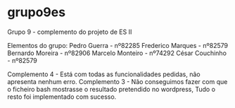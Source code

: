 # grupo9es

Grupo 9 - complemento do projeto de ES II

Elementos do grupo:
Pedro Guerra - nº82285
Frederico Marques - nº82579
Bernardo Moreira - nº82906
Marcelo Monteiro - nº74292
César Couchinho - nº82579


Complemento 4 - Está com todas as funcionalidades pedidas, não apresenta nenhum erro.
Complemento 3 - Não conseguimos fazer com que o ficheiro bash mostrasse o resultado pretendido no wordpress, Tudo o resto foi implementado com sucesso.
